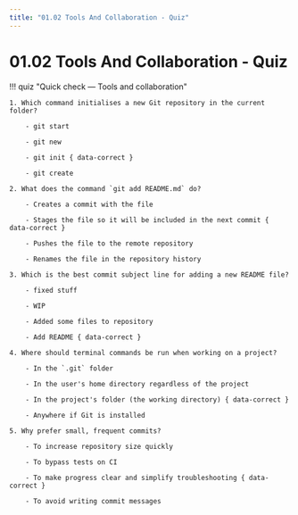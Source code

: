 ```yaml
---
title: "01.02 Tools And Collaboration - Quiz"
---
```


# 01.02 Tools And Collaboration - Quiz

!!! quiz "Quick check — Tools and collaboration"

    1. Which command initialises a new Git repository in the current folder?

        - git start

        - git new

        - git init { data-correct }

        - git create

    2. What does the command `git add README.md` do?

        - Creates a commit with the file

        - Stages the file so it will be included in the next commit { data-correct }

        - Pushes the file to the remote repository

        - Renames the file in the repository history

    3. Which is the best commit subject line for adding a new README file?

        - fixed stuff

        - WIP

        - Added some files to repository

        - Add README { data-correct }

    4. Where should terminal commands be run when working on a project?

        - In the `.git` folder

        - In the user's home directory regardless of the project

        - In the project's folder (the working directory) { data-correct }

        - Anywhere if Git is installed

    5. Why prefer small, frequent commits?

        - To increase repository size quickly

        - To bypass tests on CI

        - To make progress clear and simplify troubleshooting { data-correct }

        - To avoid writing commit messages
